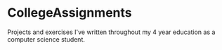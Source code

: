 # CollegeAssignments
Projects and exercises I've written throughout my 4 year education as a computer science student.  
